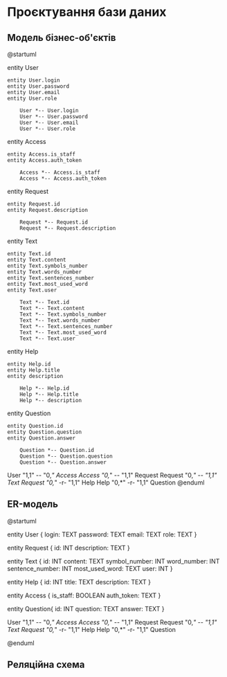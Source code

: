 # Проєктування бази даних

## Модель бізнес-об'єктів 

@startuml

entity User

    entity User.login
    entity User.password
    entity User.email
    entity User.role

        User *-- User.login
        User *-- User.password
        User *-- User.email
        User *-- User.role

entity Access

    entity Access.is_staff
    entity Access.auth_token

        Access *-- Access.is_staff
        Access *-- Access.auth_token

entity Request

    entity Request.id
    entity Request.description

        Request *-- Request.id
        Request *-- Request.description

entity Text

    entity Text.id
    entity Text.content
    entity Text.symbols_number
    entity Text.words_number
    entity Text.sentences_number
    entity Text.most_used_word
    entity Text.user

        Text *-- Text.id
        Text *-- Text.content
        Text *-- Text.symbols_number
        Text *-- Text.words_number
        Text *-- Text.sentences_number
        Text *-- Text.most_used_word
        Text *-- Text.user

entity Help

    entity Help.id
    entity Help.title
    entity description

        Help *-- Help.id
        Help *-- Help.title
        Help *-- description

entity Question

    entity Question.id
    entity Question.question
    entity Question.answer

        Question *-- Question.id
        Question *-- Question.question
        Question *-- Question.answer

User "1,1" -- "0,*" Access
Access "0,*" -- "1,1" Request
Request "0,*" -- "1,1" Text
Request "0,*" -r- "1,1" Help
Help "0,*" -r- "1,1" Question
@enduml

## ER-модель

@startuml

entity User {
    login: TEXT
    password: TEXT
    email: TEXT
    role: TEXT
}

entity Request {
    id: INT
    description: TEXT
}

entity Text {
    id: INT
    content: TEXT
    symbol_number: INT
    word_number: INT
    sentence_number: INT
    most_used_word: TEXT
    user: INT
}

entity Help {
    id: INT
    title: TEXT
    description: TEXT
}

entity Access {
    is_staff: BOOLEAN
    auth_token: TEXT
}

entity Question{
    id: INT
    question: TEXT
    answer: TEXT
}


User "1,1" -- "0,*" Access
Access "0,*" -- "1,1" Request
Request "0,*" -- "1,1" Text
Request "0,*" -r- "1,1" Help
Help "0,*" -r- "1,1" Question

@enduml

## Реляційна схема
